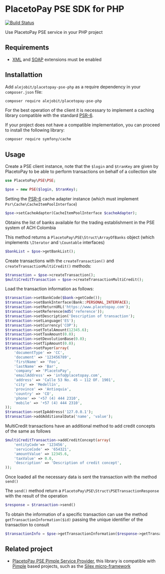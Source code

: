 # PlacetoPay PSE SDK for PHP

[![Build Status](https://travis-ci.org/alejobit/placetopay-pse-php.svg?branch=master)](https://travis-ci.org/alejobit/placetopay-pse-php)

Use PlacetoPay PSE service in your PHP project

## Requirements

- [XML](http://php.net/manual/en/book.libxml.php) and [SOAP](http://php.net/manual/en/book.soap.php) extensions must be enabled

## Installattion

Add ``alejobit/placetopay-pse-php`` as a require dependency in your ``composer.json`` file:

```bash
composer require alejobit/placetopay-pse-php
```

For the best operation of the client it is necessary to implement a caching library compatible with the standard [PSR-6](http://www.php-fig.org/psr/psr-6/).

If your project does not have a compatible implementation, you can proceed to install the following library:

```bash
composer require symfony/cache
```

## Usage

Create a PSE client instance, note that the ``$login`` and ``$tranKey`` are given by PlacetoPay to be able to perform transactions on behalf of a collection site

```php
use PlacetoPay\PSE\PSE;

$pse = new PSE($login, $tranKey);
```

Setting the [PSR-6](http://www.php-fig.org/psr/psr-6/) cache adapter instance (which must implement ``Psr\Cache\CacheItemPoolInterface``)

```php
$pse->setCacheAdapter(CacheItemPoolInterface $cacheAdapter);
```

Obtains the list of banks available for the trading establishment in the PSE system of ACH Colombia

This method returns a ``PlacetoPay\PSE\Struct\ArrayOfBanks`` object (which implements ``\Iterator`` and ``\Countable`` interfaces)

```php
$bankList = $pse->getBankList();
```

Create transactions with the ``createTransaction()`` and ``createTransactionMultiCredit()`` methods:

```php
$transaction = $pse->createTransaction();
$multiCreditTransaction = $pse->createTransactionMultiCredit();
```

Load the transaction information as follows:

```php
$transaction->setBankCode($bank->getCode());
$transaction->setBankInterface(Bank::PERSONAL_INTERFACE);
$transaction->setReturnURL('https://www.placetopay.com');
$transaction->setReference(md5('reference'));
$transaction->setDescription('Description of transaction');
$transaction->setLanguage('ES');
$transaction->setCurrency('COP');
$transaction->setTotalAmount(12345.6);
$transaction->setTaxAmount(0.0);
$transaction->setDevolutionBase(0.0);
$transaction->setTipAmount(0.0);
$transaction->setPayer(array(
    'documentType' => 'CC',
    'document' => '123456789',
    'firstName' => 'Foo',
    'lastName' => 'Bar',
    'company' => 'PlacetoPay',
    'emailAddress' => 'info@placetopay.com',
    'address' => 'Calle 53 No. 45 – 112 OF. 1901',
    'city' => 'Medellín',
    'province' => 'Antioquia',
    'country' => 'CO',
    'phone' => '+57 (4) 444 2310',
    'mobile' => '+57 (4) 444 2310',
));
$transaction->setIpAddress('127.0.0.1');
$transaction->addAdditionalData('name', 'value');
```

MultiCredit transactions have an additional method to add credit concepts of the same as follows

```php
$multiCreditTransaction->addCreditConcept(array(
    'entityCode'=> '123456',
    'serviceCode' => '654321',
    'amountValue' => 12345.6,
    'taxValue' => 0.0,
    'description' => 'Description of credit concept',
));
```

Once loaded all the necessary data is sent the transaction with the method ``send()``

The ``send()`` method return a ``PlacetoPay\PSE\Struct\PSETransactionResponse`` with the result of the operation

```php
$response = $transaction->send()
```

To obtain the information of a specific transaction can use the method ``getTransactionInformation($id)`` passing the unique identifier of the transaction to consult

```php
$transactionInfo = $pse->getTransactionInformation($response->getTransactionId());
```

## Related project

- [PlacetoPay PSE Pimple Service Provider](https://github.com/alejobit/placetopay-pse-pimple), this library is compatible with [Pimple](https://github.com/silexphp/Pimple) based projects, such as the [Silex micro-framework](https://github.com/silexphp/Silex)
